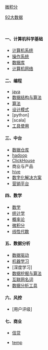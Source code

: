 <br><br><br>

[微积分](00fiinal/02微积分.md)

[92大数据](00fiinal/92大数据.md)


<br>

#### 一、计算机科学基础
- [计算机系统](00fiinal/28计算机系统.md)
- [操作系统](00fiinal/10操作系统.md)
- [数据库](00fiinal/11数据库.md)
- [计算机网络](00fiinal/12计算机网络.md)

#### 二、编程
- [java](00fiinal/20java.md)
- [数据结构与算法](00fiinal/34数据结构与算法.md)
- [算法](00fiinal/21算法.md)
- [设计模式](00fiinal/22设计模式.md)
- [python]
- [scala]
- [工具使用](00fiinal/23工具使用.md)

#### 三、中台
- [数据仓库](00fiinal/29数据仓库.md)
- [hadoop](00fiinal/30hadoop.md)
- [ClickHouse](00fiinal/31clickhouse.md)
- 商业与产品
- [hive](00fiinal/24hive.md)
- [数字化解决方案](00fiinal/26数字化解决方案.md)
- [营销平台](00fiinal/36营销平台.md)

#### 四、数学
- [数学](00fiinal/17数学.md)
- [统计学](00fiinal/14统计学.md)
- [概率论](00fiinal/15概率论.md)
- [微积分](00fiinal/16微积分.md)
- [线性代数](00fiinal/33线性代数.md)

#### 五、数据分析
- [数据驱动](00fiinal/13数据驱动.md)
- [机器学习](00fiinal/18机器学习.md)
- [深度学习]
- [数据挖掘与算法](00fiinal/19数据挖掘.md)
- [互联网名词](00fiinal/27互联网名词.md)
- [数据分析工具](00fiinal/37数据分析工具.md)


#### 六、风控
- [用户评级]

#### 七、商业
- [信贷](00fiinal/32信贷.md)


- [temp](00fiinal/95待结构化概念.md)
